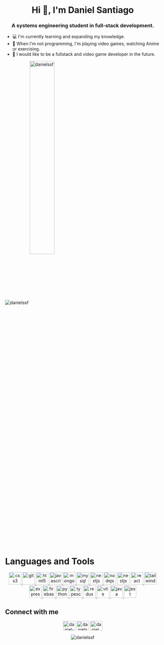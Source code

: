 <h1 align="center">Hi 👋, I'm Daniel Santiago</h1>
<h3 align="center">A systems engineering student in full-stack development.</h3>

* :computer: I'm currently learning and expanding my knowledge.
* :purple_heart: When I'm not programming, I'm playing video games, watching Anime  or exercising. 
* :small_blue_diamond: I would like to be a fullstack and video game developer in the future.


<div>
<img align="center" source media="(prefers-color-scheme: dark)" src="https://github-readme-stats.vercel.app/api?username=danielssf&show_icons=true&theme=radical&count_private=true" style="width: 40%,float:left " alt="danielssf"/> 
<img align="center" source media="(prefers-color-scheme: dark)"  src="https://github-readme-stats.vercel.app/api/top-langs/?username=danielssf&layout=compact&theme=radical&count_private=true&hide=java,c,makefile,cmake,c++&exclude_repo=DoubleLinkedListPrograIII" style="width: 40%" alt="danielssf"/>
</div>

<div>
<h1>Languages and Tools</h1>
<p align="center"> 
<a href="https://www.w3schools.com/css/"> <img src="https://skillicons.dev/icons?i=css" alt="css3" width="40" height="40"/> </a>  
<a href="https://git-scm.com/"> <img src="https://skillicons.dev/icons?i=git" alt="git" width="40" height="40"/> </a> <a href="https://www.w3.org/html/"> <img src="https://skillicons.dev/icons?i=html" alt="html5" width="40" height="40"/> </a> 
<a href="https://developer.mozilla.org/en-US/docs/Web/JavaScript"> <img src="https://skillicons.dev/icons?i=js" alt="javascript" width="40" height="40"/> </a>
<a href="https://www.mongodb.com/"> <img src="https://skillicons.dev/icons?i=mongodb" alt="mongodb" width="40" height="40"/> </a> 
<a href="https://www.mysql.com/"> <img src="https://skillicons.dev/icons?i=mysql" alt="mysql" width="40" height="40"/> </a> 
<a href="https://nextjs.org/"> <img src="https://skillicons.dev/icons?i=nextjs" alt="nextjs" width="40" height="40"/> </a> 
<a href="https://nodejs.org"> <img src="https://skillicons.dev/icons?i=nodejs" alt="nodejs" width="40" height="40"/></a>
<a href="https://nestjs.com/"> <img src="https://skillicons.dev/icons?i=nestjs" alt="nestjs" width="40" height="40"/></a> 
<a href="https://reactjs.org/"> <img src="https://skillicons.dev/icons?i=react" alt="react" width="40" height="40"/> </a>
<a href="https://tailwindcss.com/"> <img src="https://skillicons.dev/icons?i=tailwind" alt="tailwind" width="40" height="40"/> </a> 
<a href="https://expressjs.com"> <img src="https://skillicons.dev/icons?i=express" alt="express" width="40" height="40"/> </a>
<a href="https://firebase.google.com/"> <img src="https://skillicons.dev/icons?i=firebase" alt="firebase" width="40" height="40"/> </a> 
<a href="https://www.python.org"> <img src="https://skillicons.dev/icons?i=py" alt="python" width="40" height="40"/> </a> 
<a href="https://www.typescriptlang.org/"> <img src="https://skillicons.dev/icons?i=ts" alt="typescript" width="40" height="40"/> </a> 
<a href="https://es.redux.js.org/"> <img src="https://skillicons.dev/icons?i=redux" alt="redux" width="40" height="40"/> </a> 
<a href="https://vitejs.dev/"> <img src="https://skillicons.dev/icons?i=vite" alt="vite" width="40" height="40"/> </a> 
<a href="https://www.java.com/es/"> <img src="https://skillicons.dev/icons?i=java" alt="java" width="40" height="40"/> </a> 
<a href="https://jestjs.io/"> <img src="https://skillicons.dev/icons?i=jest" alt="jest" width="40" height="40"/> </a> 
</p>
</div>


<div>
<h2 align="left">Connect with me</h2>
<p align="center">
<a href="https://www.linkedin.com/in/daniel-ssf/" target="blank"><img align="center" src="https://skillicons.dev/icons?i=linkedin" alt="daniel-santiago-silva" height="30" width="40"/></a>
<a href="https://fb.com/danielssf730" target="blank"><img align="center" src="https://raw.githubusercontent.com/rahuldkjain/github-profile-readme-generator/master/src/images/icons/Social/facebook.svg" alt="danielssf730" height="30" width="40"/></a>
<a href="https://instagram.com/daniel_ssf" target="blank"><img align="center" src="https://raw.githubusercontent.com/rahuldkjain/github-profile-readme-generator/master/src/images/icons/Social/instagram.svg" alt="daniel_ssf" height="30" width="40"/></a>
<p align="center"> <img src="https://komarev.com/ghpvc/?username=danielssf&label=Profile%20views&color=800080" alt="danielssf"/> </p>
</p>
</div>


